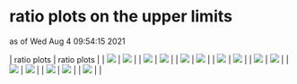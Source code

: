 # ratio plots on the upper limits
as of Wed Aug  4 09:54:15 2021

| ratio plots | ratio plots |
| <img src="https://smodels.github.io/ratioplots/ratios_CMS-SUS-19-006_T1.png?36063655" /> | <img src="https://smodels.github.io/ratioplots/ratios_CMS-SUS-19-006_T1bbbb.png?36063655" /> |
| <img src="https://smodels.github.io/ratioplots/ratios_CMS-SUS-19-006_T1tttt.png?36063655" /> | <img src="https://smodels.github.io/ratioplots/ratios_CMS-SUS-19-006_T1ttttoff.png?36063655" /> |
| <img src="https://smodels.github.io/ratioplots/ratios_CMS-SUS-19-006_T2.png?36063655" /> | <img src="https://smodels.github.io/ratioplots/ratios_CMS-SUS-19-006_T2bb.png?36063655" /> |
| <img src="https://smodels.github.io/ratioplots/ratios_CMS-SUS-19-006_T2tt.png?36063655" /> | <img src="https://smodels.github.io/ratioplots/ratios_CMS-SUS-19-006_T2ttoff.png?36063655" /> |
| <img src="https://smodels.github.io/ratioplots/ratios_MA5_CMS-SUS-19-006-ma5_T1.png?36063655" /> | <img src="https://smodels.github.io/ratioplots/ratios_MA5_CMS-SUS-19-006-ma5_T1bbbb.png?36063655" /> |
| <img src="https://smodels.github.io/ratioplots/ratios_MA5_CMS-SUS-19-006-ma5_T1tttt.png?36063655" /> | <img src="https://smodels.github.io/ratioplots/ratios_MA5_CMS-SUS-19-006-ma5_T1ttttoff.png?36063655" /> |
| <img src="https://smodels.github.io/ratioplots/ratios_MA5_CMS-SUS-19-006-ma5_T2.png?36063655" /> | <img src="https://smodels.github.io/ratioplots/ratios_MA5_CMS-SUS-19-006-ma5_T2bb.png?36063655" /> |
| <img src="https://smodels.github.io/ratioplots/ratios_MA5_CMS-SUS-19-006-ma5_T2tt.png?36063655" />  | |
